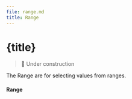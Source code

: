 ```yaml
---
file: range.md
title: Range
---
```


<script>
    import {Form, FormGroup, Range} from '$lib'
</script>

# {title}

> 🚧 Under construction

The Range are for selecting values from ranges.

<Form>
    <FormGroup>
        <h4>Range</h4>
        <Range label="" />
    </FormGroup>
</Form>
